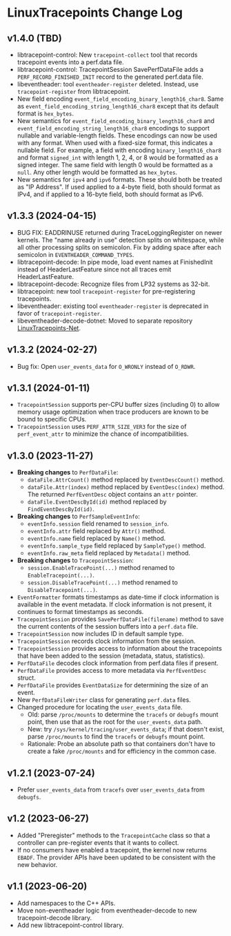 # LinuxTracepoints Change Log

## v1.4.0 (TBD)

- libtracepoint-control: New `tracepoint-collect` tool that records tracepoint
  events into a perf.data file.
- libtracepoint-control: TracepointSession SavePerfDataFile adds a
  `PERF_RECORD_FINISHED_INIT` record to the generated perf.data file.
- libeventheader: tool `eventheader-register` deleted. Instead, use
  `tracepoint-register` from libtracepoint.
- New field encoding `event_field_encoding_binary_length16_char8`. Same as
  `event_field_encoding_string_length16_char8` except that its default format
  is `hex_bytes`.
- New semantics for `event_field_encoding_binary_length16_char8` and
  `event_field_encoding_string_length16_char8` encodings to support nullable
  and variable-length fields. These encodings can now be used with any format.
  When used with a fixed-size format, this indicates a nullable field. For
  example, a field with encoding `binary_length16_char8` and format
  `signed_int` with length 1, 2, 4, or 8 would be formatted as a signed
  integer. The same field with length 0 would be formatted as a `null`. Any
  other length would be formatted as `hex_bytes`.
- New semantics for `ipv4` and `ipv6` formats. These should both be treated as
  "IP Address". If used applied to a 4-byte field, both should format as IPv4,
  and if applied to a 16-byte field, both should format as IPv6.

## v1.3.3 (2024-04-15)

- BUG FIX: EADDRINUSE returned during TraceLoggingRegister on newer kernels.
  The "name already in use" detection splits on whitespace, while all other
  processing splits on semicolon. Fix by adding space after each semicolon
  in `EVENTHEADER_COMMAND_TYPES`.
- libtracepoint-decode: In pipe mode, load event names at FinishedInit instead
  of HeaderLastFeature since not all traces emit HeaderLastFeature.
- libtracepoint-decode: Recognize files from LP32 systems as 32-bit.
- libtracepoint: new tool `tracepoint-register` for pre-registering
  tracepoints.
- libeventheader: existing tool `eventheader-register` is deprecated in
  favor of `tracepoint-register`.
- libeventheader-decode-dotnet: Moved to separate repository
  [LinuxTracepoints-Net](https://github.com/microsoft/LinuxTracepoints-Net).

## v1.3.2 (2024-02-27)

- Bug fix: Open `user_events_data` for `O_WRONLY` instead of `O_RDWR`.

## v1.3.1 (2024-01-11)

- `TracepointSession` supports per-CPU buffer sizes (including 0) to allow
  memory usage optimization when trace producers are known to be bound to
  specific CPUs.
- `TracepointSession` uses `PERF_ATTR_SIZE_VER3` for the size of
  `perf_event_attr` to minimize the chance of incompatibilities.

## v1.3.0 (2023-11-27)

- **Breaking changes** to `PerfDataFile`:
  - `dataFile.AttrCount()` method replaced by `EventDescCount()` method.
  - `dataFile.Attr(index)` method replaced by `EventDesc(index)` method.
    The returned `PerfEventDesc` object contains an `attr` pointer.
  - `dataFile.EventDescById(id)` method replaced by `FindEventDescById(id)`.
- **Breaking changes** to `PerfSampleEventInfo`:
  - `eventInfo.session` field renamed to `session_info`.
  - `eventInfo.attr` field replaced by `Attr()` method.
  - `eventInfo.name` field replaced by `Name()` method.
  - `eventInfo.sample_type` field replaced by `SampleType()` method.
  - `eventInfo.raw_meta` field replaced by `Metadata()` method.
- **Breaking changes** to `TracepointSession`:
  - `session.EnableTracePoint(...)` method renamed to `EnableTracepoint(...)`.
  - `session.DisableTracePoint(...)` method renamed to `DisableTracepoint(...)`.
- `EventFormatter` formats timestamps as date-time if clock information is
  available in the event metadata. If clock information is not present, it
  continues to format timestamps as seconds.
- `TracepointSession` provides `SavePerfDataFile(filename)` method to save
  the current contents of the session buffers into a `perf.data` file.
- `TracepointSession` now includes ID in default sample type.
- `TracepointSession` records clock information from the session.
- `TracepointSession` provides access to information about the tracepoints
   that have been added to the session (metadata, status, statistics).
- `PerfDataFile` decodes clock information from perf.data files if present.
- `PerfDataFile` provides access to more metadata via `PerfEventDesc` struct.
- `PerfDataFile` provides `EventDataSize` for determining the size of an event.
- New `PerfDataFileWriter` class for generating `perf.data` files.
- Changed procedure for locating the `user_events_data` file.
  - Old: parse `/proc/mounts` to determine the `tracefs` or `debugfs` mount
    point, then use that as the root for the `user_events_data` path.
  - New: try `/sys/kernel/tracing/user_events_data`; if that doesn't exist,
    parse `/proc/mounts` to find the `tracefs` or `debugfs` mount point.
  - Rationale: Probe an absolute path so that containers don't have to
    create a fake `/proc/mounts` and for efficiency in the common case.

## v1.2.1 (2023-07-24)

- Prefer `user_events_data` from `tracefs` over `user_events_data` from
  `debugfs`.

## v1.2 (2023-06-27)

- Added "Preregister" methods to the `TracepointCache` class so that a
  controller can pre-register events that it wants to collect.
- If no consumers have enabled a tracepoint, the kernel now returns `EBADF`.
  The provider APIs have been updated to be consistent with the new behavior.

## v1.1 (2023-06-20)

- Add namespaces to the C++ APIs.
- Move non-eventheader logic from eventheader-decode to new tracepoint-decode
  library.
- Add new libtracepoint-control library.
